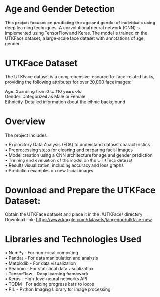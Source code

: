 # Age and Gender Detection 
This project focuses on predicting the age and gender of individuals using deep learning techniques. A convolutional neural network (CNN) is implemented using TensorFlow and Keras. The model is trained on the UTKFace dataset, a large-scale face dataset with annotations of age, gender.
# UTKFace Dataset
The UTKFace dataset is a comprehensive resource for face-related tasks, providing the following attributes for over 20,000 face images:
                      
Age: Spanning from 0 to 116 years old                                                                                                                                                
Gender: Categorized as Male or Female                                                                                                                                              
Ethnicity: Detailed information about the ethnic background                                                                                                                          
# Overview
The project includes:

• Exploratory Data Analysis (EDA) to understand dataset characteristics                                                                                                              
• Preprocessing steps for cleaning and preparing facial images                                                                                                                       
• Model creation using a CNN architecture for age and gender prediction                                                                                                              
• Training and evaluation of the model on the UTKFace dataset                                                                                                                        
• Results visualization, including accuracy and loss graphs                                                                                                                          
• Prediction examples on new facial images                                                                                                                                           

# Download and Prepare the UTKFace Dataset:
Obtain the UTKFace dataset and place it in the ./UTKFace/ directory                                                                                                                  
Download link: https://www.kaggle.com/datasets/jangedoo/utkface-new
                                                                                                                                               
# Libraries and Technologies Used
• NumPy - For numerical computing                                                                                                                                                    
• Pandas - For data manipulation and analysis                                                                                                                                        
• Matplotlib - For data visualization                                                                                                                                                
• Seaborn - For statistical data visualization                                                                                                                                       
• TensorFlow - Deep learning framework                                                                                                                                               
• Keras - High-level neural networks API                                                                                                                                             
• TQDM - For adding progress bars to loops                                                                                                                                           
• PIL - Python Imaging Library for image processing                                                                                                                                  

